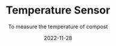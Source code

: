 ---
title: Temperature Sensor
subtitle: To measure the temperature of compost
layout: default
type: hw
modal-id: 2
date: 2022-11-28

thumbnail: temp_sensor.png
# img: temp_sensor.png
# thumbnail: roundicons-thumbnail.png

alt: image-alt
description: "Model Type: DS18B20<br>Waterproof"
---